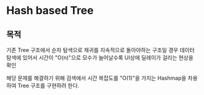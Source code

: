# Hash based Tree

## 목적
기존 Tree 구조에서 순차 탐색으로 재귀를 지속적으로 돌아야하는 구조일 경우
데이터 탐색에 있어서 시간이 "O(n)"으로 모수가 늘어날수록 UI상에 딜레이가 걸리는 현상을 확인

해당 문제를 해결하기 위해 검색에서 시간 복잡도를 "O(1)"을 가지는 Hashmap을 차용하여 
Tree 구조를 구현하려 한다.